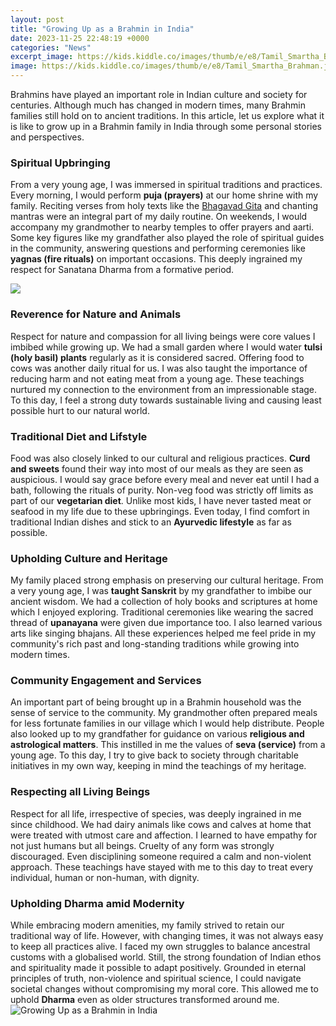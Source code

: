 ```yaml
---
layout: post
title: "Growing Up as a Brahmin in India"
date: 2023-11-25 22:48:19 +0000
categories: "News"
excerpt_image: https://kids.kiddle.co/images/thumb/e/e8/Tamil_Smartha_Brahman.jpg/300px-Tamil_Smartha_Brahman.jpg
image: https://kids.kiddle.co/images/thumb/e/e8/Tamil_Smartha_Brahman.jpg/300px-Tamil_Smartha_Brahman.jpg
---
```


Brahmins have played an important role in Indian culture and society for centuries. Although much has changed in modern times, many Brahmin families still hold on to ancient traditions. In this article, let us explore what it is like to grow up in a Brahmin family in India through some personal stories and perspectives.
### Spiritual Upbringing
From a very young age, I was immersed in spiritual traditions and practices. Every morning, I would perform **puja (prayers)** at our home shrine with my family. Reciting verses from holy texts like the [Bhagavad Gita](https://store.fi.io.vn/womens-crass-christmas-gnome-matching-family-ugly-v-neck-t-shirt/women&) and chanting mantras were an integral part of my daily routine. On weekends, I would accompany my grandmother to nearby temples to offer prayers and aarti. Some key figures like my grandfather also played the role of spiritual guides in the community, answering questions and performing ceremonies like **yagnas (fire rituals)** on important occasions. This deeply ingrained my respect for Sanatana Dharma from a formative period. 

![](https://i.pinimg.com/474x/e8/9c/4b/e89c4bf92088ee39b47b8c47cab06b05--indian-dishes-namaste-india.jpg)
### Reverence for Nature and Animals  
Respect for nature and compassion for all living beings were core values I imbibed while growing up. We had a small garden where I would water **tulsi (holy basil) plants** regularly as it is considered sacred. Offering food to cows was another daily ritual for us. I was also taught the importance of reducing harm and not eating meat from a young age. These teachings nurtured my connection to the environment from an impressionable stage. To this day, I feel a strong duty towards sustainable living and causing least possible hurt to our natural world.
### Traditional Diet and Lifstyle
Food was also closely linked to our cultural and religious practices. **Curd and sweets** found their way into most of our meals as they are seen as auspicious. I would say grace before every meal and never eat until I had a bath, following the rituals of purity. Non-veg food was strictly off limits as part of our **vegetarian diet**. Unlike most kids, I have never tasted meat or seafood in my life due to these upbringings. Even today, I find comfort in traditional Indian dishes and stick to an **Ayurvedic lifestyle** as far as possible. 
### Upholding Culture and Heritage
My family placed strong emphasis on preserving our cultural heritage. From a very young age, I was **taught Sanskrit** by my grandfather to imbibe our ancient wisdom. We had a collection of holy books and scriptures at home which I enjoyed exploring. Traditional ceremonies like wearing the sacred thread of **upanayana** were given due importance too. I also learned various arts like singing bhajans. All these experiences helped me feel pride in my community's rich past and long-standing traditions while growing into modern times.
### Community Engagement and Services  
An important part of being brought up in a Brahmin household was the sense of service to the community. My grandmother often prepared meals for less fortunate families in our village which I would help distribute. People also looked up to my grandfather for guidance on various **religious and astrological matters**. This instilled in me the values of **seva (service)** from a young age. To this day, I try to give back to society through charitable initiatives in my own way, keeping in mind the teachings of my heritage.
### Respecting all Living Beings
Respect for all life, irrespective of species, was deeply ingrained in me since childhood. We had dairy animals like cows and calves at home that were treated with utmost care and affection. I learned to have empathy for not just humans but all beings. Cruelty of any form was strongly discouraged. Even disciplining someone required a calm and non-violent approach. These teachings have stayed with me to this day to treat every individual, human or non-human, with dignity.
### Upholding Dharma amid Modernity 
While embracing modern amenities, my family strived to retain our traditional way of life. However, with changing times, it was not always easy to keep all practices alive. I faced my own struggles to balance ancestral customs with a globalised world. Still, the strong foundation of Indian ethos and spirituality made it possible to adapt positively. Grounded in eternal principles of truth, non-violence and spiritual science, I could navigate societal changes without compromising my moral core. This allowed me to uphold **Dharma** even as older structures transformed around me.
![Growing Up as a Brahmin in India](https://kids.kiddle.co/images/thumb/e/e8/Tamil_Smartha_Brahman.jpg/300px-Tamil_Smartha_Brahman.jpg)